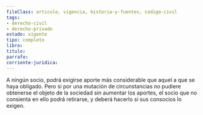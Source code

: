 ```yaml
---
fileClass: articulo, vigencia, historia-y-fuentes, codigo-civil
tags:
- derecho-civil
- derecho-privado
estado: vigente
tipo: completo
libro:
titulo:
parrafo:
corriente-juridica:
---
```

A ningún socio, podrá exigirse aporte más considerable que aquel a que se haya obligado. Pero si por una mutación de circunstancias no pudiere obtenerse el objeto de la sociedad sin aumentar los aportes, el socio que no consienta en ello podrá retirarse, y deberá hacerlo si sus consocios lo exigen.